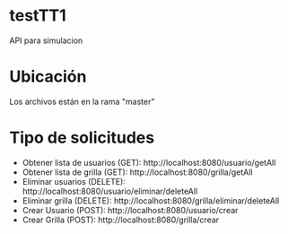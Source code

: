 # testTT1
API para simulacion

# Ubicación
Los archivos están en la rama "master"

# Tipo de solicitudes
- Obtener lista de usuarios (GET): http://localhost:8080/usuario/getAll
- Obtener lista de grilla (GET): http://localhost:8080/grilla/getAll
- Eliminar usuarios (DELETE): http://localhost:8080/usuario/eliminar/deleteAll
- Eliminar grilla (DELETE): http://localhost:8080/grilla/eliminar/deleteAll
- Crear Usuario (POST): http://localhost:8080/usuario/crear
- Crear Grilla (POST): http://localhost:8080/grilla/crear
